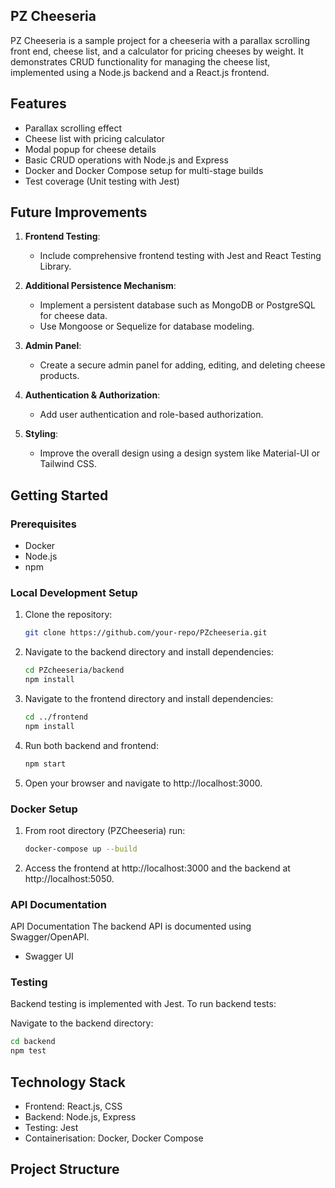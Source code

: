 ## PZ Cheeseria

PZ Cheeseria is a sample project for a cheeseria with a parallax scrolling front end, cheese list, and a calculator for pricing cheeses by weight. It demonstrates CRUD functionality for managing the cheese list, implemented using a Node.js backend and a React.js frontend.

## Features

- Parallax scrolling effect
- Cheese list with pricing calculator
- Modal popup for cheese details
- Basic CRUD operations with Node.js and Express
- Docker and Docker Compose setup for multi-stage builds
- Test coverage (Unit testing with Jest)

## Future Improvements

1. **Frontend Testing**:

   - Include comprehensive frontend testing with Jest and React Testing Library.

2. **Additional Persistence Mechanism**:

   - Implement a persistent database such as MongoDB or PostgreSQL for cheese data.
   - Use Mongoose or Sequelize for database modeling.

3. **Admin Panel**:

   - Create a secure admin panel for adding, editing, and deleting cheese products.

4. **Authentication & Authorization**:

   - Add user authentication and role-based authorization.

5. **Styling**:
   - Improve the overall design using a design system like Material-UI or Tailwind CSS.

## Getting Started

### Prerequisites

- Docker
- Node.js
- npm

### Local Development Setup

1. Clone the repository:

   ```bash
   git clone https://github.com/your-repo/PZcheeseria.git

   ```

2. Navigate to the backend directory and install dependencies:
   ```bash
   cd PZcheeseria/backend
   npm install
   ```
3. Navigate to the frontend directory and install dependencies:

   ```bash
   cd ../frontend
   npm install
   ```

4. Run both backend and frontend:

   ```bash
   npm start
   ```

5. Open your browser and navigate to http://localhost:3000.

### Docker Setup

1. From root directory (PZCheeseria) run:

   ```bash
   docker-compose up --build
   ```

2. Access the frontend at http://localhost:3000 and the backend at http://localhost:5050.

### API Documentation

API Documentation
The backend API is documented using Swagger/OpenAPI.

- Swagger UI

### Testing

Backend testing is implemented with Jest. To run backend tests:

Navigate to the backend directory:

```bash
cd backend
npm test
```

## Technology Stack

- Frontend: React.js, CSS
- Backend: Node.js, Express
- Testing: Jest
- Containerisation: Docker, Docker Compose

## Project Structure
